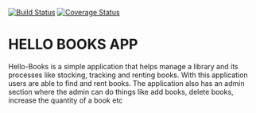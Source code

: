 [![Build Status](https://travis-ci.org/Nerldy/hello_books_REST_API.svg?branch=master)](https://travis-ci.org/Nerldy/hello_books_REST_API)
[![Coverage Status](https://coveralls.io/repos/github/Nerldy/hello_books_REST_API/badge.svg?branch=master)](https://coveralls.io/github/Nerldy/hello_books_REST_API?branch=master)

# HELLO BOOKS APP
Hello-Books is a simple application that helps manage a library and its processes like stocking, tracking and renting books. With this application users are able to find and rent books. The application also has an admin section where the admin can do things like add books, delete books, increase the quantity of a book etc